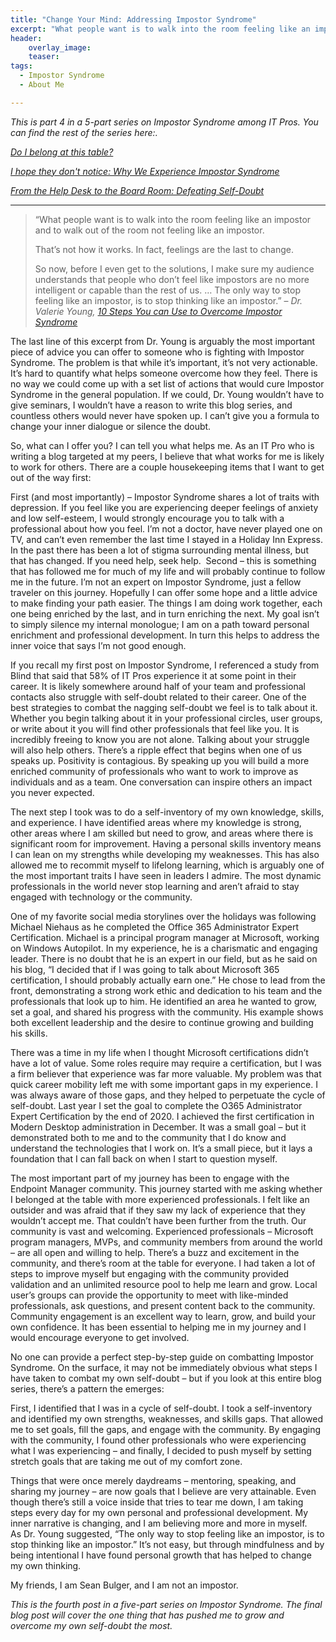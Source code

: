 ```yaml
---
title: "Change Your Mind: Addressing Impostor Syndrome"
excerpt: "What people want is to walk into the room feeling like an impostor and to walk out of the room not feeling like an impostor. That’s not how it works. In fact, feelings are the last to change. "
header:
    overlay_image:
    teaser:
tags:
  - Impostor Syndrome
  - About Me

---
```


_This is part 4 in a 5-part series on Impostor Syndrome among IT Pros. You can find the rest of the series here:._

_[Do I belong at this table?](https://www.modernendpoint.com/managed/do-i-belong-at-this-table)_

_[I hope they don't notice: Why We Experience Impostor Syndrome](https://www.modernendpoint.com/managed/i-hope-they-dont-notice-why-we-experience-impostor-syndrome)_

_[From the Help Desk to the Board Room: Defeating Self-Doubt](https://www.modernendpoint.com/managed/from-the-help-desk-to-the-board-room-defeating-self-doubt)_

___

>“What people want is to walk into the room feeling like an impostor and to walk out of the room not feeling like an impostor. 
>
>That’s not how it works. In fact, feelings are the last to change. 
>
>So now, before I even get to the solutions, I make sure my audience understands that people who don’t feel like impostors are no more intelligent or capable than the rest of us. … The only way to stop feeling like an impostor, is to stop thinking like an impostor.” – _Dr. Valerie Young, [10 Steps You can Use to Overcome Impostor Syndrome](https://impostorsyndrome.com/10-steps-overcome-impostor/)_

The last line of this excerpt from Dr. Young is arguably the most important piece of advice you can offer to someone who is fighting with Impostor Syndrome. The problem is that while it’s important, it’s not very actionable. It’s hard to quantify what helps someone overcome how they feel. There is no way we could come up with a set list of actions that would cure Impostor Syndrome in the general population. If we could, Dr. Young wouldn’t have to give seminars, I wouldn’t have a reason to write this blog series, and countless others would never have spoken up. I can’t give you a formula to change your inner dialogue or silence the doubt. 

So, what can I offer you? I can tell you what helps me. As an IT Pro who is writing a blog targeted at my peers, I believe that what works for me is likely to work for others. There are a couple housekeeping items that I want to get out of the way first: 

First (and most importantly) – Impostor Syndrome shares a lot of traits with depression. If you feel like you are experiencing deeper feelings of anxiety and low self-esteem, I would strongly encourage you to talk with a professional about how you feel. I’m not a doctor, have never played one on TV, and can’t even remember the last time I stayed in a Holiday Inn Express. In the past there has been a lot of stigma surrounding mental illness, but that has changed. If you need help, seek help. ​
Second – this is something that has followed me for much of my life and will probably continue to follow me in the future. I’m not an expert on Impostor Syndrome, just a fellow traveler on this journey. Hopefully I can offer some hope and a little advice to make finding your path easier. The things I am doing work together, each one being enriched by the last, and in turn enriching the next. My goal isn’t to simply silence my internal monologue; I am on a path toward personal enrichment and professional development. In turn this helps to address the inner voice that says I’m not good enough.  

If you recall my first post on Impostor Syndrome, I referenced a study from Blind that said that 58% of IT Pros experience it at some point in their career. It is likely somewhere around half of your team and professional contacts also struggle with self-doubt related to their career. One of the best strategies to combat the nagging self-doubt we feel is to talk about it. Whether you begin talking about it in your professional circles, user groups, or write about it you will find other professionals that feel like you. It is incredibly freeing to know you are not alone. Talking about your struggle will also help others. There’s a ripple effect that begins when one of us speaks up. Positivity is contagious. By speaking up you will build a more enriched community of professionals who want to work to improve as individuals and as a team. One conversation can inspire others an impact you never expected. 

The next step I took was to do a self-inventory of my own knowledge, skills, and experience. I have identified areas where my knowledge is strong, other areas where I am skilled but need to grow, and areas where there is significant room for improvement. Having a personal skills inventory means I can lean on my strengths while developing my weaknesses. This has also allowed me to recommit myself to lifelong learning, which is arguably one of the most important traits I have seen in leaders I admire. The most dynamic professionals in the world never stop learning and aren’t afraid to stay engaged with technology or the community.  

One of my favorite social media storylines over the holidays was following Michael Niehaus as he completed the Office 365 Administrator Expert Certification. Michael is a principal program manager at Microsoft, working on Windows Autopilot. In my experience, he is a charismatic and engaging leader. There is no doubt that he is an expert in our field, but as he said on his blog, “I decided that if I was going to talk about Microsoft 365 certification, I should probably actually earn one.” He chose to lead from the front, demonstrating a strong work ethic and dedication to his team and the professionals that look up to him. He identified an area he wanted to grow, set a goal, and shared his progress with the community. His example shows both excellent leadership and the desire to continue growing and building his skills. 

There was a time in my life when I thought Microsoft certifications didn’t have a lot of value. Some roles require may require a certification, but I was a firm believer that experience was far more valuable. My problem was that quick career mobility left me with some important gaps in my experience. I was always aware of those gaps, and they helped to perpetuate the cycle of self-doubt. Last year I set the goal to complete the O365 Administrator Expert Certification by the end of 2020. I achieved the first certification in Modern Desktop administration in December. It was a small goal – but it demonstrated both to me and to the community that I do know and understand the technologies that I work on. It’s a small piece, but it lays a foundation that I can fall back on when I start to question myself. 

The most important part of my journey has been to engage with the Endpoint Manager community. This journey started with me asking whether I belonged at the table with more experienced professionals.  I felt like an outsider and was afraid that if they saw my lack of experience that they wouldn’t accept me. That couldn’t have been further from the truth. Our community is vast and welcoming.  Experienced professionals – Microsoft program managers, MVPs, and community members from around the world – are all open and willing to help. There’s a buzz and excitement in the community, and there’s room at the table for everyone. I had taken a lot of steps to improve myself but engaging with the community provided validation and an unlimited resource pool to help me learn and grow. Local user’s groups can provide the opportunity to meet with like-minded professionals, ask questions, and present content back to the community. Community engagement is an excellent way to learn, grow, and build your own confidence. It has been essential to helping me in my journey and I would encourage everyone to get involved. 

No one can provide a perfect step-by-step guide on combatting Impostor Syndrome. On the surface, it may not be immediately obvious what steps I have taken to combat my own self-doubt – but if you look at this entire blog series, there’s a pattern the emerges: 

First, I identified that I was in a cycle of self-doubt. I took a self-inventory and identified my own strengths, weaknesses, and skills gaps. That allowed me to set goals, fill the gaps, and engage with the community. By engaging with the community, I found other professionals who were experiencing what I was experiencing – and finally, I decided to push myself by setting stretch goals that are taking me out of my comfort zone. 

Things that were once merely daydreams – mentoring, speaking, and sharing my journey – are now goals that I believe are very attainable. Even though there’s still a voice inside that tries to tear me down, I am taking steps every day for my own personal and professional development. My inner narrative is changing, and I am believing more and more in myself.  
As Dr. Young suggested, “The only way to stop feeling like an impostor, is to stop thinking like an impostor.” It’s not easy, but through mindfulness and by being intentional I have found personal growth that has helped to change my own thinking. 

My friends, I am Sean Bulger, and I am not an impostor. 

_This is the fourth post in a five-part series on Impostor Syndrome. The final blog post will cover the one thing that has pushed me to grow and overcome my own self-doubt the most._ 